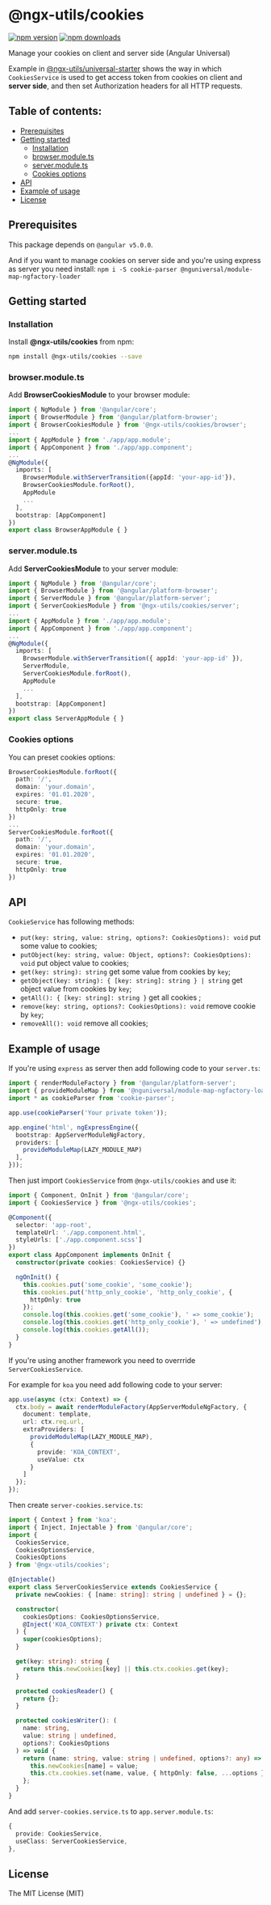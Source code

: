 # @ngx-utils/cookies

[![npm version](https://badge.fury.io/js/%40ngx-utils%2Fcookies.svg)](https://badge.fury.io/js/%40ngx-utils%2Fcookies) [![npm downloads](https://img.shields.io/npm/dm/@ngx-utils/cookies.svg)](https://www.npmjs.com/package/@ngx-utils/cookies)

Manage your cookies on client and server side (Angular Universal)

Example in [@ngx-utils/universal-starter](https://github.com/ngx-utils/universal-starter/blob/master/src/app/auth-http.service.ts#L68) shows the way in which `CookiesService` is used to get access token from cookies on client and **server side**, and then set Authorization headers for all HTTP requests.

## Table of contents:

* [Prerequisites](#prerequisites)
* [Getting started](#getting-started)
  * [Installation](#installation)
  * [browser.module.ts](#browsermodulets)
  * [server.module.ts](#servermodulets)
  * [Cookies options](#cookies-options)
* [API](#api)
* [Example of usage](#example-of-usage)
* [License](#license)

## Prerequisites

This package depends on `@angular v5.0.0`.

And if you want to manage cookies on server side and you're using express as server you need install:
`npm i -S cookie-parser @nguniversal/module-map-ngfactory-loader`

## Getting started

### Installation

Install **@ngx-utils/cookies** from npm:

```bash
npm install @ngx-utils/cookies --save
```

### browser.module.ts

Add **BrowserCookiesModule** to your browser module:

```ts
import { NgModule } from '@angular/core';
import { BrowserModule } from '@angular/platform-browser';
import { BrowserCookiesModule } from '@ngx-utils/cookies/browser';
...
import { AppModule } from './app/app.module';
import { AppComponent } from './app/app.component';
...
@NgModule({
  imports: [
    BrowserModule.withServerTransition({appId: 'your-app-id'}),
    BrowserCookiesModule.forRoot(),
    AppModule
    ...
  ],
  bootstrap: [AppComponent]
})
export class BrowserAppModule { }
```

### server.module.ts

Add **ServerCookiesModule** to your server module:

```ts
import { NgModule } from '@angular/core';
import { BrowserModule } from '@angular/platform-browser';
import { ServerModule } from '@angular/platform-server';
import { ServerCookiesModule } from '@ngx-utils/cookies/server';
...
import { AppModule } from './app/app.module';
import { AppComponent } from './app/app.component';
...
@NgModule({
  imports: [
    BrowserModule.withServerTransition({ appId: 'your-app-id' }),
    ServerModule,
    ServerCookiesModule.forRoot(),
    AppModule
    ...
  ],
  bootstrap: [AppComponent]
})
export class ServerAppModule { }
```

### Cookies options

You can preset cookies options:

```ts
BrowserCookiesModule.forRoot({
  path: '/',
  domain: 'your.domain',
  expires: '01.01.2020',
  secure: true,
  httpOnly: true
})
...
ServerCookiesModule.forRoot({
  path: '/',
  domain: 'your.domain',
  expires: '01.01.2020',
  secure: true,
  httpOnly: true
})
```

## API

`CookieService` has following methods:

* `put(key: string, value: string, options?: CookiesOptions): void` put some value to cookies;
* `putObject(key: string, value: Object, options?: CookiesOptions): void` put object value to cookies;
* `get(key: string): string` get some value from cookies by `key`;
* `getObject(key: string): { [key: string]: string } | string` get object value from cookies by `key`;
* `getAll(): { [key: string]: string }` get all cookies ;
* `remove(key: string, options?: CookiesOptions): void` remove cookie by `key`;
* `removeAll(): void` remove all cookies;

## Example of usage

If you're using `express` as server then add following code to your `server.ts`:

```ts
import { renderModuleFactory } from '@angular/platform-server';
import { provideModuleMap } from '@nguniversal/module-map-ngfactory-loader';
import * as cookieParser from 'cookie-parser';

app.use(cookieParser('Your private token'));

app.engine('html', ngExpressEngine({
  bootstrap: AppServerModuleNgFactory,
  providers: [
    provideModuleMap(LAZY_MODULE_MAP)
  ],
}));
```

Then just import `CookiesService` from `@ngx-utils/cookies` and use it:

```ts
import { Component, OnInit } from '@angular/core';
import { CookiesService } from '@ngx-utils/cookies';

@Component({
  selector: 'app-root',
  templateUrl: './app.component.html',
  styleUrls: ['./app.component.scss']
})
export class AppComponent implements OnInit {
  constructor(private cookies: CookiesService) {}

  ngOnInit() {
    this.cookies.put('some_cookie', 'some_cookie');
    this.cookies.put('http_only_cookie', 'http_only_cookie', {
      httpOnly: true
    });
    console.log(this.cookies.get('some_cookie'), ' => some_cookie');
    console.log(this.cookies.get('http_only_cookie'), ' => undefined');
    console.log(this.cookies.getAll());
  }
}
```

If you're using another framework you need to overrride `ServerCookiesService`.

For example for `koa` you need add following code to your server:

```ts
app.use(async (ctx: Context) => {
  ctx.body = await renderModuleFactory(AppServerModuleNgFactory, {
    document: template,
    url: ctx.req.url,
    extraProviders: [
      provideModuleMap(LAZY_MODULE_MAP),
      {
        provide: 'KOA_CONTEXT',
        useValue: ctx
      }
    ]
  });
});
```

Then create `server-cookies.service.ts`:

```ts
import { Context } from 'koa';
import { Inject, Injectable } from '@angular/core';
import {
  CookiesService,
  CookiesOptionsService,
  CookiesOptions
} from '@ngx-utils/cookies';

@Injectable()
export class ServerCookiesService extends CookiesService {
  private newCookies: { [name: string]: string | undefined } = {};

  constructor(
    cookiesOptions: CookiesOptionsService,
    @Inject('KOA_CONTEXT') private ctx: Context
  ) {
    super(cookiesOptions);
  }

  get(key: string): string {
    return this.newCookies[key] || this.ctx.cookies.get(key);
  }

  protected cookiesReader() {
    return {};
  }

  protected cookiesWriter(): (
    name: string,
    value: string | undefined,
    options?: CookiesOptions
  ) => void {
    return (name: string, value: string | undefined, options?: any) => {
      this.newCookies[name] = value;
      this.ctx.cookies.set(name, value, { httpOnly: false, ...options });
    };
  }
}
```

And add `server-cookies.service.ts` to `app.server.module.ts`:

```ts
{
  provide: CookiesService,
  useClass: ServerCookiesService,
},
```

## License

The MIT License (MIT)
